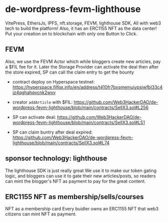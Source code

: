 # de-wordpress-fevm-lighthouse

VitePress, EthersJs, IPFS, nft.storage, FEVM, lighthouse SDK, All with web3 tech to build the platform! Also, it has an ERC1155 NFT as the data center! Put your creation on to blockchain with only one Button to Click.

## FEVM

Also, we use the FEVM Actor which while bloggers create new articles, pay a $FIL fee for it. Later the Storage Provider can activate the deal then after the store expired, SP can call the claim entry to get the bounty

* contract deploy on Hyperspace testnet: <https://hyperspace.filfox.info/en/address/t410fr7bxsmemuiypsiwfbl33c4jz4qghahqvcnk2wxy>

* creator `addArticle` with $FIL: <https://github.com/Web3HackerDAO/de-wordpress-fevm-lighthouse/blob/main/contracts/SellX3.sol#L256>

* SP can activate deal: <https://github.com/Web3HackerDAO/de-wordpress-fevm-lighthouse/blob/main/contracts/SellX3.sol#L51>

* SP can claim buntry after deal expired: <https://github.com/Web3HackerDAO/de-wordpress-fevm-lighthouse/blob/main/contracts/SellX3.sol#L74>

## sponsor technology: lighthouse

The lighthouse SDK is just really great We use it to make our token gating logic, and bloggers can use it to gate their new articles/posts, so readers can mint the blogger's NFT as payment to pay for the great content.

## ERC1155 NFT as membership/sells/courses

NFT as a membership card Every buidler owns an ERC1155 NFT that web3 citizens can mint NFT as payment.

